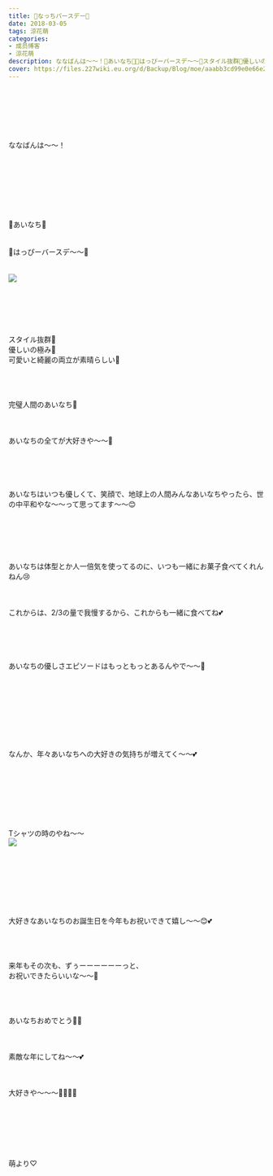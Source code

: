 ```yaml
---
title: 🍓なっちバースデー🎂
date: 2018-03-05
tags: 涼花萌
categories: 
- 成员博客
- 涼花萌
description: ななばんは〜〜！🍓あいなち🍓🎉はっぴーバースデ〜〜🎂スタイル抜群💫優しいの極み💫可愛いと綺麗の両立が素晴らしい💫完璧人間のあいな...
cover: https://files.227wiki.eu.org/d/Backup/Blog/moe/aaabb3cd99e0e66e23d3d75c14f0c.jpg 
---
```

<div class="blog_detail__main">
<br/>
<br/>
<br/>
<br/>
<br/>
<br/>
ななばんは〜〜！<br/>
<br/>
<br/>
<br/>
<br/>
<br/>
<br/>
<br/>
<br/>
🍓あいなち🍓<br/>
<br/>
<br/>
🎉はっぴーバースデ〜〜🎂<br/>
<br/>
<br/>
<img src="https://files.227wiki.eu.org/d/Backup/Blog/moe/aaabb3cd99e0e66e23d3d75c14f0c.jpg"><br/>
<br/>
<br/>
<br/>
<br/>
<br/>
<br/>
スタイル抜群💫<br/>
優しいの極み💫<br/>
可愛いと綺麗の両立が素晴らしい💫<br/>
<br/>
<br/>
<br/>
<br/>
完璧人間のあいなち🍓<br/>
<br/>
<br/>
<br/>
あいなちの全てが大好きや〜〜🙈<br/>
<br/>
<br/>
<br/>
<br/>
<br/>
あいなちはいつも優しくて、笑顔で、地球上の人間みんなあいなちやったら、世の中平和やな〜〜って思ってます〜〜😊<br/>
<br/>
<br/>
<br/>
<br/>
<br/>
<br/>
あいなちは体型とか人一倍気を使ってるのに、いつも一緒にお菓子食べてくれんねん😢<br/>
<br/>
<br/>
<br/>
これからは、2/3の量で我慢するから、これからも一緒に食べてね💕<br/>
<br/>
<br/>
<br/>
<br/>
<br/>
あいなちの優しさエピソードはもっともっとあるんやで〜〜🤗<br/>
<br/>
<br/>
<br/>
<br/>
<br/>
<br/>
<br/>
<br/>
<br/>
なんか、年々あいなちへの大好きの気持ちが増えてく〜〜💕<br/>
<br/>
<br/>
<br/>
<br/>
<br/>
<br/>
<br/>
<br/>
Tシャツの時のやね〜〜<br/>
<img src="https://files.227wiki.eu.org/d/Backup/Blog/moe/aaabb3cd99e0e66e23d3d75c14f0c-01.jpg"><br/>
<br/>
<br/>
<br/>
<br/>
<br/>
<br/>
<br/>
<br/>
大好きなあいなちのお誕生日を今年もお祝いできて嬉し〜〜😊💕<br/>
<br/>
<br/>
<br/>
<br/>
来年もその次も、ずぅーーーーーーっと、<br/>
お祝いできたらいいな〜〜🤗<br/>
<br/>
<br/>
<br/>
<br/>
あいなちおめでとう🎂💓<br/>
<br/>
<br/>
<br/>
素敵な年にしてね〜〜💕<br/>
<br/>
<br/>
<br/>
大好きや〜〜〜💓💓💓💓<br/>
<br/>
<br/>
<br/>
<br/>
<br/>
<br/>
<br/>
萌より♡
<!--twitter-->

<!--//twitter-->
</img></img></div>
